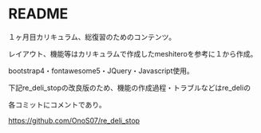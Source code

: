# README

１ヶ月目カリキュラム、総復習のためのコンテンツ。

レイアウト、機能等はカリキュラムで作成したmeshiteroを参考に１から作成。

bootstrap4・fontawesome5・JQuery・Javascript使用。

下記re_deli_stopの改良版のため、機能の作成過程・トラブルなどはre_deliの

各コミットにコメントであり。

https://github.com/OnoS07/re_deli_stop
